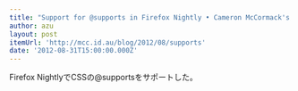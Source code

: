 ```yaml
---
title: "Support for @supports in Firefox Nightly • Cameron McCormack's blog"
author: azu
layout: post
itemUrl: 'http://mcc.id.au/blog/2012/08/supports'
date: '2012-08-31T15:00:00.000Z'
---
```

Firefox NightlyでCSSの@supportsをサポートした。
